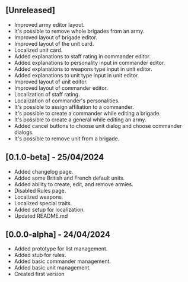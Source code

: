 ## [Unreleased]

- Improved army editor layout.
- It's possible to remove whole brigades from an army.
- Improved layout of brigade editor.
- Improved layout of the unit card.
- Localized unit card.
- Added explanations to staff rating in commander editor.
- Added explanations to personality input in commander editor.
- Added explanations to weapons type input in unit editor.
- Added explanations to unit type input in unit editor.
- Improved layout of unit editor.
- Improved layout of commander editor.
- Localization of staff rating.
- Localization of commander's personalities.
- It's possible to assign affiliation to a commander.
- It's possible to create a commander while editing a brigade.
- It's possible to create a general while editing an army.
- Added cancel buttons to choose unit dialog and choose commander dialogs.
- It's possible to remove unit from a brigade.

## [0.1.0-beta] - 25/04/2024

- Added changelog page.
- Added some British and French default units.
- Added ability to create, edit, and remove armies.
- Disabled Rules page.
- Localized weapons.
- Localized special traits.
- Added setup for localization.
- Updated README.md

## [0.0.0-alpha] - 24/04/2024

- Added prototype for list management.
- Added stub for rules.
- Added basic commander management.
- Added basic unit management.
- Created first version